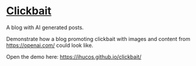 

# [Clickbait](https://ihucos.github.io/clickbait/)
A blog with AI generated posts.

Demonstrate how a blog promoting clickbait with images and content from https://openai.com/ could look like.

Open the demo here: https://ihucos.github.io/clickbait/
